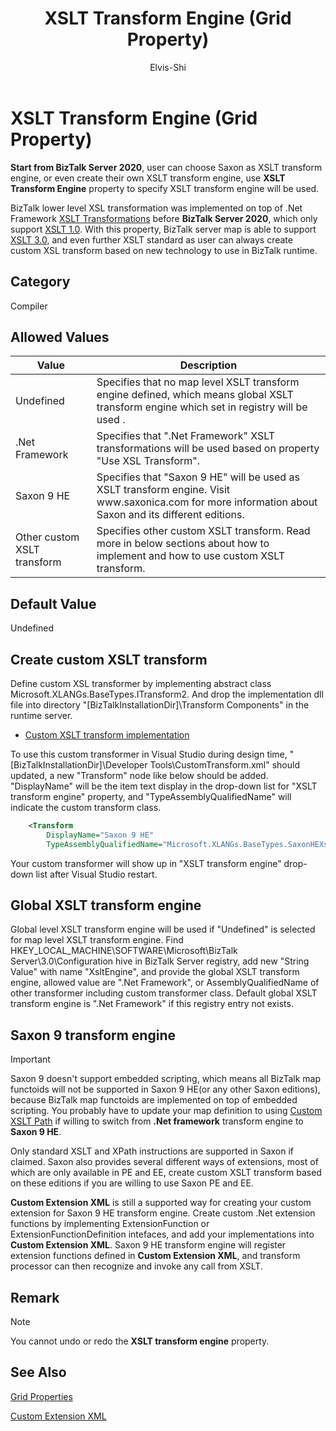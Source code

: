 ﻿---
# required metadata

title: XSLT Transform Engine (Grid Property)
description: XSLT Transform Engine (Grid Property).
author: Elvis-Shi
ms.author: elsh
manager: dougeby
ms.date: 01/06/2029
ms.topic: conceptual
ms.prod: biztalk-server
# optional metadata

#ROBOTS:

ms.reviewer: 
ms.suite:
ms.tgt_pltfrm:
ms.assetid: 
ms.custom: biztalk-2020
---

# XSLT Transform Engine (Grid Property)

**Start from BizTalk Server 2020**, user can choose Saxon as XSLT transform engine, or even create their own XSLT transform engine, use **XSLT Transform Engine** property to specify XSLT transform engine will be used.

BizTalk lower level XSL transformation was implemented on top of .Net Framework [XSLT Transformations](https://docs.microsoft.com/en-us/dotnet/standard/data/xml/xslt-transformations) before **BizTalk Server 2020**, which only support [XSLT 1.0](https://www.w3.org/TR/xslt-10/). With this property, BizTalk server map is able to support [XSLT 3.0](https://www.w3.org/TR/xslt-30/), and even further XSLT standard as user can always create custom XSL transform based on new technology to use in BizTalk runtime.

## Category

Compiler

## Allowed Values

<table>
<thead>
<tr class="header">
<th>Value</th>
<th>Description</th>
</tr>
</thead>
<tbody>
<tr class="odd">
<td>Undefined</td>
<td>Specifies that no map level XSLT transform engine defined, which means global XSLT transform engine which set in registry will be used .</td>
</tr>
<tr class="even">
<td>.Net Framework</td>
<td>Specifies that ".Net Framework" XSLT transformations will be used based on property "Use XSL Transform".</td>
</tr>
<tr class="odd">
<td>Saxon 9 HE</td>
<td>Specifies that "Saxon 9 HE" will be used as XSLT transform engine. Visit www.saxonica.com for more information about Saxon and its different editions. </td>
</tr>
<tr class="odd">
<td>Other custom XSLT transform</td>
<td>Specifies other custom XSLT transform. Read more in below sections about how to implement and how to use custom XSLT transform. </td>
</tr>
</tbody>
</table>


## Default Value

Undefined

## Create custom XSLT transform

Define custom XSL transformer by implementing abstract class Microsoft.XLANGs.BaseTypes.ITransform2. And drop the implementation dll file into directory "[BizTalkInstallationDir]\Transform Components\" in the runtime server. 

- [Custom XSLT transform implementation](xslt-custom-transform-implementation.md)

To use this custom transformer in Visual Studio during design time, "[BizTalkInstallationDir]\Developer Tools\CustomTransform.xml" should updated,
a new "Transform" node like below should be added. "DisplayName" will be the item text display in the drop-down list for "XSLT transform engine" property, and "TypeAssemblyQualifiedName" will indicate the custom transform class. 

```xml
	<Transform 
		DisplayName="Saxon 9 HE"
		TypeAssemblyQualifiedName="Microsoft.XLANGs.BaseTypes.SaxonHEXsltTransform, Microsoft.XLANGs.BaseTypes, Version=3.0.1.0, Culture=neutral, PublicKeyToken=31bf3856ad364e35"/>
 ```

Your custom transformer will show up in "XSLT transform engine" drop-down list after Visual Studio restart.

## Global XSLT transform engine

Global level XSLT transform engine will be used if "Undefined" is selected for map level XSLT transform engine. Find HKEY_LOCAL_MACHINE\SOFTWARE\Microsoft\BizTalk Server\3.0\Configuration hive in BizTalk Server registry, add new "String Value" with name "XsltEngine", and provide the global XSLT transform engine, allowed value are ".Net Framework", or AssemblyQualifiedName of other transformer including custom transformer class. Default global XSLT transform engine is ".Net Framework" if this registry entry not exists.

## Saxon 9 transform engine
>[!IMPORTANT]
>Saxon 9 doesn't support embedded scripting, which means all BizTalk map functoids will not be supported in Saxon 9 HE(or any other Saxon editions), because BizTalk map functoids are implemented on top of embedded scripting. You probably have to update your map definition to using [Custom XSLT Path](custom-xslt-path-grid-property.md) if willing to switch from **.Net framework** transform engine to **Saxon 9 HE**.

Only standard XSLT and XPath instructions are supported in Saxon if claimed. Saxon also provides several different ways of extensions, most of which are only available in PE and EE, create custom XSLT transform based on these editions if you are willing to use Saxon PE and EE.

**Custom Extension XML** is still a supported way for creating your custom extension for Saxon 9 HE transform engine. Create custom .Net extension functions by implementing ExtensionFunction or ExtensionFunctionDefinition intefaces, and add your implementations into **Custom Extension XML**.  Saxon 9 HE transform engine will register extension functions defined in **Custom Extension XML**, and transform processor can then recognize and invoke any call from XSLT.



## Remark

> [!NOTE]
> <P>You cannot undo or redo the <STRONG>XSLT transform engine</STRONG> property.</P>



## See Also

[Grid Properties](grid-properties.md)

[Custom Extension XML](custom-extension-xml-grid-property.md)

